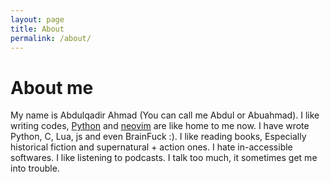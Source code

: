 ```yaml
---
layout: page
title: About
permalink: /about/
---
```

# About me  
My name is Abdulqadir Ahmad (You can call me Abdul or Abuahmad). I like writing codes, [Python](https://python.org) and [neovim](https://neovim.io) are like home to me now. I have wrote Python, C, Lua, js and even BrainFuck :). I like reading books, Especially historical fiction and supernatural + action ones. I hate in-accessible softwares. I like listening to podcasts. I talk too much, it sometimes get me into trouble.
